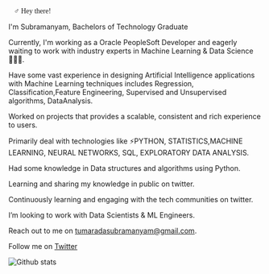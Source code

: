 <span style="font-family: 'Lucida Console';">🙋‍♂️ Hey there!</span>

I'm Subramanyam, Bachelors of Technology Graduate

Currently, I'm working as a Oracle PeopleSoft Developer and eagerly waiting to work with industry experts in Machine Learning & Data Science 👩🏻‍💻.

Have some vast experience in designing Artificial Intelligence applications with Machine Learning techniques includes Regression, Classification,Feature Engineering, Supervised and Unsupervised algorithms, DataAnalysis.

Worked on projects that provides a scalable, consistent and rich experience to users.

Primarily deal with technologies like ⚡PYTHON, STATISTICS,MACHINE LEARNING, NEURAL NETWORKS, SQL, EXPLORATORY DATA ANALYSIS.

Had some knowledge in Data structures and algorithms using Python.

Learning and sharing my knowledge in public on twitter.

Continuously learning and engaging with the tech communities on twitter.

I’m looking to work with Data Scientists & ML Engineers.

Reach out to me on tumaradasubramanyam@gmail.com.

Follow me on [Twitter](https://twitter.com/askME_AS98)


![Github stats](https://github-readme-stats.vercel.app/api?username=anupsubbu98)


